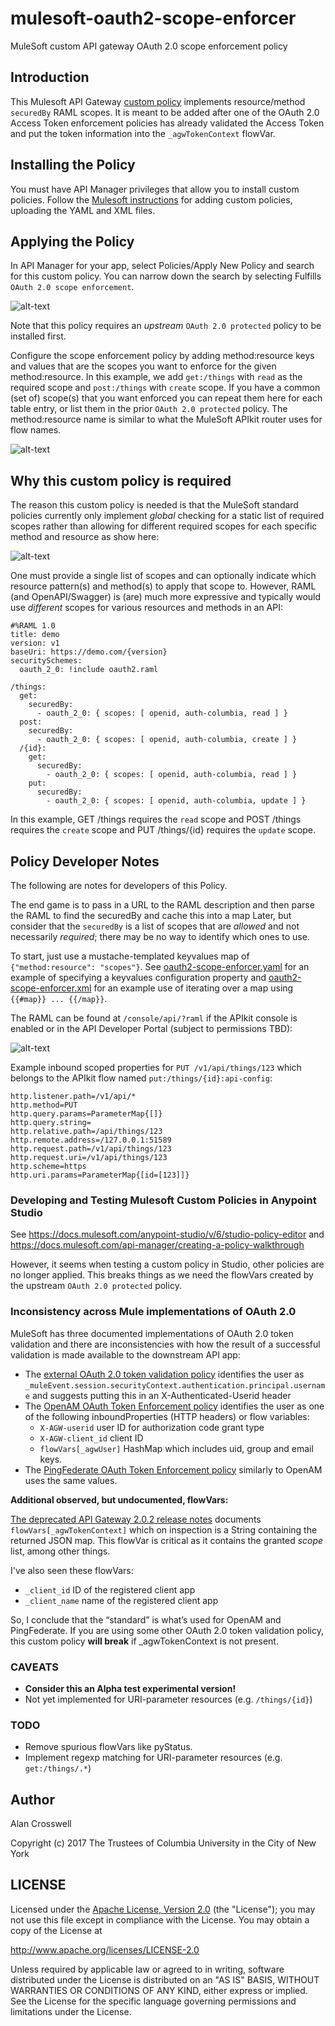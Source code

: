 # mulesoft-oauth2-scope-enforcer
MuleSoft custom API gateway OAuth 2.0 scope enforcement policy

## Introduction
This Mulesoft API Gateway [custom policy](https://docs.mulesoft.com/api-manager/applying-custom-policies)
implements resource/method `securedBy` RAML scopes. It is meant to be added after one of the OAuth 2.0
Access Token enforcement policies has already validated the Access Token and put the token information into
the `_agwTokenContext` flowVar.

## Installing the Policy

You must have API Manager privileges that allow you to install custom policies.
Follow the [Mulesoft instructions](https://docs.mulesoft.com/api-manager/add-custom-policy-task)
for adding custom policies, uploading the YAML and XML files.

## Applying the Policy

In API Manager for your app, select Policies/Apply New Policy and search for this custom policy. You
can narrow down the search by selecting Fulfills `OAuth 2.0 scope enforcement`.

![alt-text](search.png "screen shot of example of finding the custom OAuth 2.0 scope enforcement policy")

Note that this policy requires an _upstream_ `OAuth 2.0 protected` policy to be installed first.

Configure the scope enforcement policy by adding method:resource keys and values that are the 
scopes you want to enforce
for the given method:resource. In this example, we add `get:/things` with `read` as the required scope and
`post:/things` with `create` scope. If you have a common (set of) scope(s) that you want enforced you can
repeat them here for each table entry, or list them in the prior `OAuth 2.0 protected` policy.
The method:resource name is similar to what the MuleSoft APIkit router uses for flow names.

![alt-text](apply.png "screen shot of example of applying the custom OAuth 2.0 scope enforcement policy")


## Why this custom policy is required

The reason this custom policy is needed is that the MuleSoft standard policies currently only 
implement _global_ checking for
a static list of required scopes rather than allowing for different required scopes for
each specific method and resource as show here:

![alt-text](global-scope-enforcement.png "screen shot of example of global scope enforcement policy")

One must provide a single list of scopes and can optionally indicate which resource pattern(s) and
method(s) to apply that scope to. However, RAML (and OpenAPI/Swagger) is (are)
much more expressive and typically would use
_different_ scopes for various resources and methods in an API:

```
#%RAML 1.0
title: demo
version: v1
baseUri: https://demo.com/{version}
securitySchemes: 
  oauth_2_0: !include oauth2.raml

/things:
  get:
    securedBy:
      - oauth_2_0: { scopes: [ openid, auth-columbia, read ] }
  post:
    securedBy:
      - oauth_2_0: { scopes: [ openid, auth-columbia, create ] }
  /{id}:
	get:
	  securedBy:
		- oauth_2_0: { scopes: [ openid, auth-columbia, read ] }
	put:
	  securedBy:
		- oauth_2_0: { scopes: [ openid, auth-columbia, update ] }
```

In this example, GET /things requires the `read` scope and POST /things requires the `create` scope and
PUT /things/{id} requires the `update` scope.

## Policy Developer Notes
The following are notes for developers of this Policy.

The end game is to pass in a URL to the RAML description and then parse the RAML to find the securedBy
and cache this into a map Later, but consider that the `securedBy` is a list
of scopes that are _allowed_ and not necessarily _required_; there may be no way to identify which
ones to use.

To start, just use a mustache-templated keyvalues map of `{"method:resource": "scopes"}`.
See [oauth2-scope-enforcer.yaml](src/main/policy/oauth2-scope-enforcer.yaml) for an example
of specifying a keyvalues configuration property and
[oauth2-scope-enforcer.xml](src/main/policy/oauth2-scope-enforcer.xml) for an example
use of iterating over a map using `{{#map}} ... {{/map}}`.

The RAML can be found at `/console/api/?raml` if the APIkit console is enabled
or in the API Developer Portal (subject to permissions TBD):

![alt-text](developer-portal.raml.png "screen shot of developer portal showing ROOT RAML URL")

Example inbound scoped properties for `PUT /v1/api/things/123` which belongs to the APIkit flow named
`put:/things/{id}:api-config`:

```
http.listener.path=/v1/api/*
http.method=PUT
http.query.params=ParameterMap{[]}
http.query.string=
http.relative.path=/api/things/123
http.remote.address=/127.0.0.1:51589
http.request.path=/v1/api/things/123
http.request.uri=/v1/api/things/123
http.scheme=https
http.uri.params=ParameterMap{[id=[123]]}
```

### Developing and Testing Mulesoft Custom Policies in Anypoint Studio
See https://docs.mulesoft.com/anypoint-studio/v/6/studio-policy-editor and
https://docs.mulesoft.com/api-manager/creating-a-policy-walkthrough

However, it seems when testing a custom policy in Studio, other policies are no longer applied. This
breaks things as we need the flowVars created by the upstream `OAuth 2.0 protected` policy.

### Inconsistency across Mule implementations of OAuth 2.0

MuleSoft has three documented implementations of OAuth 2.0 token validation and there are inconsistencies
with how the result of a successful validation is made available to the downstream API app:

- The [external OAuth 2.0 token validation policy](https://docs.mulesoft.com/api-manager/external-oauth-2.0-token-validation-policy#obtaining-user-credentials)
  identifies the user as `_muleEvent.session.securityContext.authentication.principal.username` and suggests putting this in an X-Authenticated-Userid header
- The [OpenAM OAuth Token Enforcement policy](https://docs.mulesoft.com/api-manager/openam-oauth-token-enforcement-policy#obtaining-user-credentials)
  identifies the user as one of the following inboundProperties (HTTP headers) or flow variables:
  - `X-AGW-userid` user ID for authorization code grant type
  - `X-AGW-client_id` client ID
  - `flowVars[_agwUser]` HashMap which includes uid, group and email keys.
- The [PingFederate OAuth Token Enforcement policy](https://docs.mulesoft.com/api-manager/pingfederate-oauth-token-enforcement-policy#obtaining-user-credentials)
  similarly to OpenAM uses the same values.

**Additional observed, but undocumented, flowVars:**

[The deprecated API Gateway 2.0.2 release notes](https://docs.mulesoft.com/release-notes/api-gateway-2.0.2-release-notes) documents `flowVars[_agwTokenContext]` 
which on inspection is a String containing the returned JSON map. This flowVar is critical as it contains
the granted _scope_ list, among other things.

I've also seen these flowVars:
- `_client_id` ID of the registered client app
- `_client_name` name of the registered client app

So, I conclude that the “standard” is what’s used for OpenAM and PingFederate. If you are using some other
OAuth 2.0 token validation policy, this custom policy **will break** if \_agwTokenContext is not present.


### CAVEATS
- **Consider this an Alpha test experimental version!**
- Not yet implemented for URI-parameter resources (e.g. `/things/{id}`)

### TODO
- Remove spurious flowVars like pyStatus.
- Implement regexp matching for URI-parameter resources (e.g. `get:/things/.*`)

## Author
Alan Crosswell

Copyright (c) 2017 The Trustees of Columbia University in the City of New York

## LICENSE

Licensed under the [Apache License, Version 2.0](LICENSE) (the "License"); you may not use this file
except in compliance with the License. You may obtain a copy of the License at

http://www.apache.org/licenses/LICENSE-2.0

Unless required by applicable law or agreed to in writing, software
distributed under the License is distributed on an "AS IS" BASIS,
WITHOUT WARRANTIES OR CONDITIONS OF ANY KIND, either express or
implied. See the License for the specific language governing
permissions and limitations under the License.



